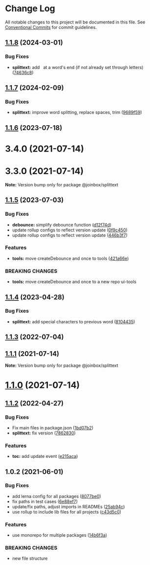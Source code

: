 # Change Log

All notable changes to this project will be documented in this file.
See [Conventional Commits](https://conventionalcommits.org) for commit guidelines.

## [1.1.8](https://github.com/joinbox/ui-components/compare/@joinbox/splittext@1.1.7...@joinbox/splittext@1.1.8) (2024-03-01)


### Bug Fixes

* **splittext:** add &nbsp; at a word's end (if not already set through letters) ([74636c8](https://github.com/joinbox/ui-components/commit/74636c85320f90d203f3a9fe24f5036b4f5c9a4f))





## [1.1.7](https://github.com/joinbox/ui-components/compare/@joinbox/splittext@1.1.6...@joinbox/splittext@1.1.7) (2024-02-09)


### Bug Fixes

* **splittext:** improve word splitting, replace spaces, trim ([9689f59](https://github.com/joinbox/ui-components/commit/9689f59a0d48f810355002966cbb1ffbb102675e))





## [1.1.6](https://github.com/joinbox/ui-components/compare/@joinbox/splittext@1.1.5...@joinbox/splittext@1.1.6) (2023-07-18)



# 3.4.0 (2021-07-14)



# 3.3.0 (2021-07-14)

**Note:** Version bump only for package @joinbox/splittext





## [1.1.5](https://github.com/joinbox/ui-components/compare/@joinbox/splittext@1.1.4...@joinbox/splittext@1.1.5) (2023-07-03)


### Bug Fixes

* **debounce:** simplify debounce function ([d12f74d](https://github.com/joinbox/ui-components/commit/d12f74d7c0fc7ca77f0873c59caffd175769d149))
* update rollup configs to reflect version update ([0f9c450](https://github.com/joinbox/ui-components/commit/0f9c4504fd607c325aa0f337c1b36c46f2d48496))
* update rollup configs to reflect version update ([446b3f7](https://github.com/joinbox/ui-components/commit/446b3f7a6718d277efd7194345a23b90083026cb))


### Features

* **tools:** move createDebounce and once to tools ([421a66e](https://github.com/joinbox/ui-components/commit/421a66ee43154be4980aabbdc39f198532ab246c))


### BREAKING CHANGES

* **tools:** move createDebounce and once to a new repo ui-tools





## [1.1.4](https://github.com/joinbox/ui-components/compare/@joinbox/splittext@1.1.3...@joinbox/splittext@1.1.4) (2023-04-28)


### Bug Fixes

* **splittext:** add special characters to previous word ([8104435](https://github.com/joinbox/ui-components/commit/810443542f0e5c12ddc8ac85c0a6c542b63662dd))





## [1.1.3](https://github.com/joinbox/ui-components/compare/@joinbox/splittext@1.1.2...@joinbox/splittext@1.1.3) (2022-07-04)

## [1.1.1](https://github.com/joinbox/ui-components/compare/@joinbox/splittext@1.1.0...@joinbox/splittext@1.1.1) (2021-07-14)

**Note:** Version bump only for package @joinbox/splittext





# [1.1.0](https://github.com/joinbox/ui-components/compare/@joinbox/splittext@1.0.2...@joinbox/splittext@1.1.0) (2021-07-14)
## [1.1.2](https://github.com/joinbox/ui-components/compare/@joinbox/splittext@1.0.2...@joinbox/splittext@1.1.2) (2022-04-27)


### Bug Fixes

* Fix main files in package.json ([1bd07b2](https://github.com/joinbox/ui-components/commit/1bd07b28a92881f499edac71e25453010bb2fe6c))
* **splittext:** fix version ([7862830](https://github.com/joinbox/ui-components/commit/7862830b535e4634b7feb06602569a358570dfee))


### Features

* **toc:** add update event ([e215aca](https://github.com/joinbox/ui-components/commit/e215aca5567e7d24f796340957585a4ab9bc16f2))





## 1.0.2 (2021-06-01)


### Bug Fixes

* add lerna config for all packages ([8077be0](https://github.com/joinbox/ui-components/commit/8077be07d4cd1606f6f53913e78e70a79bb9f8f9))
* fix paths in test cases ([6e88ef7](https://github.com/joinbox/ui-components/commit/6e88ef74c44115b00db3343a7360c6b78ded90be))
* update/fix paths, adjust imports in READMEs ([25ab94c](https://github.com/joinbox/ui-components/commit/25ab94c55f7620fb4f10024c110757ca4f9969fb))
* use rollup to include lib files for all projects ([c43d5c0](https://github.com/joinbox/ui-components/commit/c43d5c04a7ef62d18ac8f7c56e4e88fffd32c133))


### Features

* use monorepo for multiple packages ([14b6f3a](https://github.com/joinbox/ui-components/commit/14b6f3af4e9950d649a6218ebede85d656403aa0))


### BREAKING CHANGES

* new file structure
